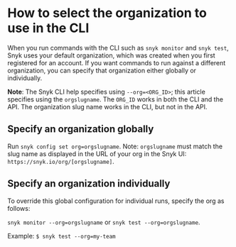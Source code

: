 # How to select the organization to use in the CLI

When you run commands with the CLI such as `snyk monitor` and `snyk test`, Snyk uses your default organization, which was created when you first registered for an account. If you want commands to run against a different organization, you can specify that organization either globally or individually.

**Note**: The Snyk CLI help specifies using `--org=<ORG_ID>`; this article specifies using the `orgslugname`. The `ORG_ID` works in both the CLI and the API. The organization slug name works in the CLI, but not in the API.

## Specify an organization globally

Run `snyk config set org=orgslugname`. Note: `orgslugname` must match the slug name as displayed in the URL of your org in the Snyk UI: `https://snyk.io/org/[orgslugname]`.

## Specify an organization individually

To override this global configuration for individual runs, specify the org as follows:

`snyk monitor --org=orgslugname` or `snyk test --org=orgslugname`.

Example: `$ snyk test --org=my-team`
